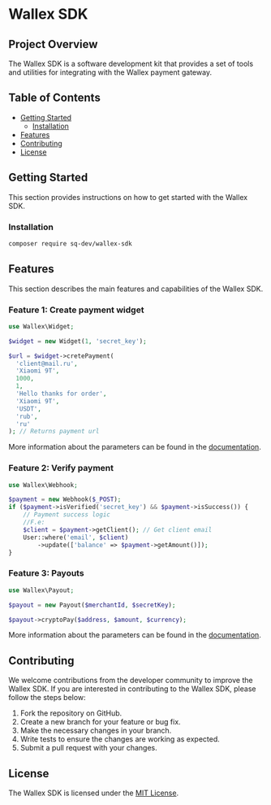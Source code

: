 # Wallex SDK

## Project Overview
The Wallex SDK is a software development kit that provides a set of tools and utilities for integrating with the Wallex payment gateway.

## Table of Contents
- [Getting Started](#getting-started)
  - [Installation](#installation)
- [Features](#features)
- [Contributing](#contributing)
- [License](#license)

## Getting Started
This section provides instructions on how to get started with the Wallex SDK.

### Installation
```bash
composer require sq-dev/wallex-sdk
```

## Features
This section describes the main features and capabilities of the Wallex SDK.

### Feature 1: Create payment widget

```php
use Wallex\Widget;

$widget = new Widget(1, 'secret_key');

$url = $widget->cretePayment(
  'client@mail.ru',
  'Xiaomi 9T',
  1000,
  1,
  'Hello thanks for order',
  'Xiaomi 9T',
  'USDT',
  'rub',
  'ru'
); // Returns payment url
```
More information about the parameters can be found in the [documentation](https://wallex.online/api_for_payments#instr-api-pop).

### Feature 2: Verify payment

```php
use Wallex\Webhook;

$payment = new Webhook($_POST);
if ($payment->isVerified('secret_key') && $payment->isSuccess()) {
    // Payment success logic
    //F.e:
    $client = $payment->getClient(); // Get client email
    User::where('email', $client)
        ->update(['balance' => $payment->getAmount()]);
}
``` 
### Feature 3: Payouts

```php
use Wallex\Payout;

$payout = new Payout($merchantId, $secretKey);

$payout->cryptoPay($address, $amount, $currency);

```
More information about the parameters can be found in the [documentation](https://wallex.online/api_for_payments).

## Contributing
We welcome contributions from the developer community to improve the Wallex SDK. If you are interested in contributing to the Wallex SDK, please follow the steps below:

1. Fork the repository on GitHub.
2. Create a new branch for your feature or bug fix.
3. Make the necessary changes in your branch.
4. Write tests to ensure the changes are working as expected.
5. Submit a pull request with your changes.

## License
The Wallex SDK is licensed under the [MIT License](LICENSE).
